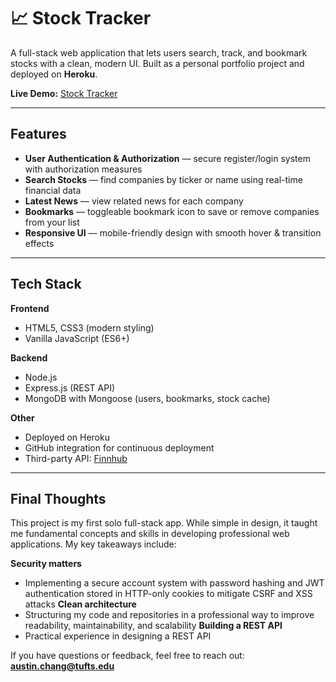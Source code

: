 # 📈 Stock Tracker  

A full-stack web application that lets users search, track, and bookmark stocks with a clean, modern UI. Built as a personal portfolio project and deployed on **Heroku**.  

**Live Demo:** [Stock Tracker](https://stock-tracker-c22a275617c8.herokuapp.com)  

---

## Features  

- **User Authentication & Authorization** — secure register/login system with authorization measures
- **Search Stocks** — find companies by ticker or name using real-time financial data
- **Latest News** — view related news for each company
- **Bookmarks** — toggleable bookmark icon to save or remove companies from your list  
- **Responsive UI** — mobile-friendly design with smooth hover & transition effects  

---

## Tech Stack  

**Frontend**  
- HTML5, CSS3 (modern styling)  
- Vanilla JavaScript (ES6+)  

**Backend**  
- Node.js
- Express.js (REST API)  
- MongoDB with Mongoose (users, bookmarks, stock cache)  

**Other**  
- Deployed on Heroku  
- GitHub integration for continuous deployment  
- Third-party API: [Finnhub](https://finnhub.io)

---

## Final Thoughts

This project is my first solo full-stack app. While simple in design, it taught me fundamental concepts and skills in developing professional web applications. My key takeaways include:

**Security matters**
  - Implementing a secure account system with password hashing and JWT authentication stored in HTTP-only cookies to mitigate CSRF and XSS attacks
**Clean architecture**
  - Structuring my code and repositories in a professional way to improve readability, maintainability, and scalability
**Building a REST API**
  - Practical experience in designing a REST API

If you have questions or feedback, feel free to reach out: **austin.chang@tufts.edu**
